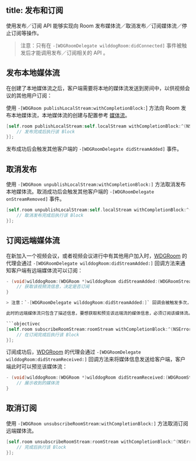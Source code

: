 title: 发布和订阅
---

使用发布／订阅 API 能够实现向 Room 发布媒体流／取消发布／订阅媒体流／停止订阅等操作。

> 注意：只有在 `-[WDGRoomDelegate wilddogRoom:didConnected]` 事件被触发后才能调用发布／订阅相关的 API 。


## 发布本地媒体流

在创建了本地媒体流之后，客户端需要将本地的媒体流发送到房间中，以供视频会议的其他用户订阅：

使用 `-[WDGRoom publishLocalStream:withCompletionBlock:`] 方法向 Room 发布本地媒体流，本地媒体流的创建与配置参考 [媒体流](placeholder)。

```objectivec
[self.room publishLocalStream:self.localStream withCompletionBlock:^(NSError *error) {
    // 发布完成后执行该 Block
}];
```

发布成功后会触发其他客户端的 `-[WDGRoomDelegate didStreamAdded]` 事件。


## 取消发布

使用 `-[WDGRoom unpublishLocalStream:withCompletionBlock:]` 方法取消发布本地媒体流。取消成功后会触发其他客户端的 `-[WDGRoomDelegate onStreamRemoved]` 事件。

```objectivec
[self.room unpublishLocalStream:self.localStream withCompletionBlock:^(NSError *error) {
    // 取消发布完成后执行该 Block
}];
```


## 订阅远端媒体流

在新加入一个视频会议，或者视频会议进行中有其他用户加入时，[WDGRoom](placeholder) 的代理会通过 `-[WDGRoomDelegate wilddogRoom:didStreamAdded:]` 回调方法来通知客户端有远端媒体流可以订阅：

```objectivec
- (void)wilddogRoom:(WDGRoom *)wilddogRoom didStreamAdded:(WDGRoomStream *)roomStream {
    // 获取该视频流信息，决定是否订阅
}

> 注意：`-[WDGRoomDelegate wilddogRoom:didStreamAdded:]` 回调会被触发多次，每次只返回一个远端媒体流。

此时的远端媒体流只包含了描述信息，要想获取和预览该远端流的媒体信息，必须订阅该媒体流。使用 `-[WDGRoom subscribeRoomStream:withCompletionBlock:]` 方法订阅某个远端媒体流：

```objectivec
[self.room subscribeRoomStream:roomStream withCompletionBlock:^(NSError * _Nullable error) {
    // 在订阅完成后执行该 Block
}];
```

订阅成功后，[WDGRoom](placeholder) 的代理会通过 `-[WDGRoomDelegate wilddogRoom:didStreamReceived:]` 回调方法来将媒体信息发送给客户端，客户端此时可以预览该媒体流：

```objectivec
- (void)wilddogRoom:(WDGRoom *)wilddogRoom didStreamReceived:(WDGRoomStream *)roomStream {
    // 展示收到的媒体流
}
```


## 取消订阅

使用 `-[WDGRoom unsubscribeRoomStream:withCompletionBlock:]` 方法取消订阅远端媒体流。

```objectivec
[self.room unsubscribeRoomStream:roomStream withCompletionBlock:^(NSError * _Nullable error) {
    // 完成后执行该 Block
}];
```

